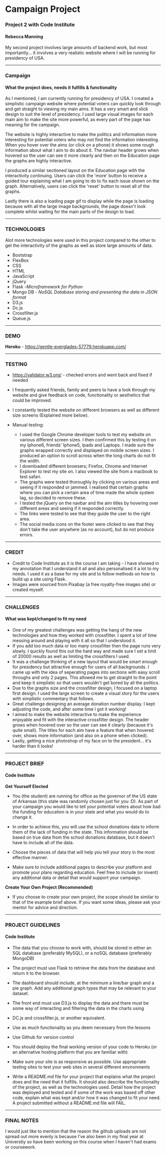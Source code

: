 # Campaign Project

### Project 2 with Code Institute 
#### Rebecca Manning

My second project involves large amounts of backend work, but most importantly... it involves a very realistic website where I will be running for presidency of USA.

----------------
### Campaign
#### What the project does, needs it fulfills & functionality

As I mentioned, I am currently running for presidency of USA. I created a simplistic campaign website where potential voters can quickly look through and get straight to viewing my main aims. It has a very smart and slick design to suit the level of presidency. I used large visual images for each main aim to make the site more powerful, as every part of the page has meaning for the campaign.

The website is highly interactive to make the politics and information more interesting for potential voters who may not find the information interesting. When you hover over the aims (or click on a phone) it shows some rough information about what I aim to do about it. The navbar header grows when hovered so the user can see it more clearly and then on the Education page the graphs are highly interactive. 

I produced a similar sectioned layout on the Education page with the interactivity continuing. Users can click the 'more' button to receive a guided tour explaining what I am going to do to fix each issue shown on the graph. Alternatively, users can click the 'reset' button to reset all of the graphs.

Lastly there is also a loading page gif to display while the page is loading because with all the large image backgrounds, the page doesn't look complete whilst waiting for the main parts of the design to load.

----------------
### TECHNOLOGIES

Alot more technologies were used in this project compared to the other to get the interactivity of the graphs as well as store large amounts of data.

* Bootstrap
* FlexBox
* CSS
* HTML
* JavaScript
* jQuery
* Flask -*Microframework for Python*
* Mongo DB - *NoSQL Database storing and presenting the data in JSON format*
* D3.js
* Dc.js
* Crossfilter.js
* Queue.js

----------------
### DEMO

**Heroku** - https://gentle-everglades-57779.herokuapp.com/

----------------
### TESTING

* https://validator.w3.org/ - checked errors and went back and fixed if needed

* I frequently asked friends, family and peers to have a look through my website and give feedback on code, functionality or aesthetics that could be improved.

* I constantly tested the website on different browsers as well as different size screens (Explained more below).

* Manual testing:
  * I used the Google Chrome developer tools to test my website on various different screen sizes. I then confirmed this by testing it on my Iphone6, friends' Iphone5, Ipads and Laptops. I made sure the graphs wrapped correctly and displayed on mobile screen sizes. I produced an option to scroll across when the long charts do not fit the width.
  * I downloaded different browsers; Firefox, Chrome and Internet Explorer to test my site on. I also viewed the site from a macbook to test safari.
  * The graphs were tested thoroughly by clicking on various areas and seeing if it responded or jammed. I realised that certain graphs where you can pick a certain area of time made the whole system lag, so decided to remove these.
  * I tested the jQuery on the navbar and the aim titles by hovering over different areas and seeing if it responded correctly.
  * The links were tested to see that they guide the user to the right area.
  * The social media icons on the footer were clicked to see that they don't take the user anywhere (as no account), but do not produce errors.

----------------
### CREDIT

* Credit to Code Institute as it is the course I am taking - I have showed in my annotation that I understand it all and also personalised it a lot to my needs. I used it as a base for my site and to follow methods on how to build up a site using Flask.
* Images were sourced from Pixabay (a free royalty-free images site) or created myself.

----------------
### CHALLENGES
#### What was kept/changed to fit my need

* One of my greatest challenges was getting the hang of the new technologies and how they worked with crossfilter. I spent a lot of time messing around and playing with it all so that I understood it. 
* If you add too much data or too many crossfilter then the page runs very slowly. I quickly found this out the hard way and made sure I set a limit of 20000 results as well as limiting the crossfilters I used.
* It was a challenge thinking of a new layout that would be smart enough for presidency but attractive enough for users of all backgrounds. I came up with the idea of seperating pages into sections with easy scroll throughs and only 2 pages. This allowed me to get straight to the point and keep it simplistic so that users wouldn't get bored by all the politics. 
* Due to the graphs size and the crossfilter design, I focused on a laptop first design. I used the large screen to create a visual story for the users with simplistic commentary that follows.
* Great challenge designing an average donation number display. I kept adjusting the code, and after some time I got it working!
* I aimed to make the website interactive to make the experience enjoyable and fit with the interactive crossfilter design. The header grows when hovered over so the user can see it clearly (because it's quite small). The titles for each aim have a feature that when hovered over, shows more information (and also on a phone when clicked).
* Lastly, getting a nice photoshop of my face on to the president... it's harder than it looks!

----------------
### PROJECT BRIEF
#### Code Institute

**Get Yourself Elected**
* You (the student) are running for office as the governor of the US state of Arkansas (this state was randomly chosen just for you :D). As part of your campaign you would like to tell your potential voters about how bad the funding for education is in your state and what you would do to change it.

* In order to achieve this, you will use the school donations data to inform them of the lack of funding in the state. This information should be based on true data from the school donations database, but it doesn’t have to include all of the data.

* Choose the pieces of data that will help you tell your story in the most effective manner.

* Make sure to include additional pages to describe your platform and promote your plans regarding education. Feel free to include (or invent) any additional data or detail that would support your campaign.

**Create Your Own Project (Recommended)**
* If you choose to create your own project, the scope should be similar to that of the example brief above. If you want some ideas, please ask your mentor for advice and direction.

-----------------
### PROJECT GUIDELINES
#### Code Institute

* The data that you choose to work with, should be stored in either an SQL database (preferably MySQL), or a noSQL database (preferably MongoDB)

* The project must use Flask to retrieve the data from the database and return it to the browser.

* The dashboard should include, at the minimum a line/bar graph and a pie graph. Add any additional graph types that may be relevant to your dataset.

* The front end must use D3.js to display the data and there must be some way of interacting and filtering the data in the charts using 

* DC.js and crossfilter.js, or another equivalent.

* Use as much functionality as you deem necessary from the lessons

* Use Github for version control

* You should deploy the final working version of your code to Heroku (or an alternative hosting platform that you are familiar with)

* Make sure your site is as responsive as possible. Use appropriate testing sites to test your web sites in several different environments

* Write a README.md file for your project that explains what the project does and the need that it fulfills. It should also describe the functionality of the project, as well as the technologies used. Detail how the project was deployed and tested and if some of the work was based off other code, explain what was kept and/or how it was changed to fit your need. A project submitted without a README.md file will FAIL.

-----------------
### FINAL NOTES

I would just like to mention that the reason the github uploads are not spread out more evenly is because I've also been in my final year at Universtiy so have been working on this course when I haven't had exams or coursework.
